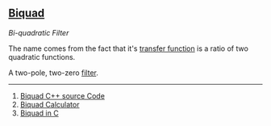 ## [Biquad](#biquad)
*Bi-quadratic Filter*

The name comes from the fact that it's [transfer function](#transfer-function) is a ratio of two quadratic functions.

A two-pole, two-zero [filter](#filter).


---

1. [Biquad C++ source Code](http://www.earlevel.com/main/2012/11/26/biquad-c-source-code/)
2. [Biquad Calculator](http://www.earlevel.com/main/2010/12/20/biquad-calculator/)
3. [Biquad in C](https://ccrma.stanford.edu/~jos/filters/Biquad_Software_Implementations.html)